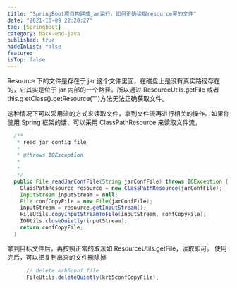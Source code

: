 ```yaml
---
title: "SpringBoot项目构建成jar运行，如何正确读取resource里的文件"
date: "2021-10-09 22:20:27"
tag: [Springboot]
category: back-end-java
published: true
hideInList: false
feature:
isTop: false
---
```


Resource 下的文件是存在于 jar 这个文件里面，在磁盘上是没有真实路径存在的，它其实是位于 jar 内部的一个路径。所以通过 ResourceUtils.getFile 或者 this.g
etClass().getResource("")方法无法正确获取文件。

这种情况下可以采用流的方式来读取文件，拿到文件流再进行相关的操作。如果你使用 Spring 框架的话，可以采用 ClassPathResource 来读取文件流，

```java
  /**
   * read jar config file
   *
   * @throws IOException
   *
   *
   */
  public File readJarConfFile(String jarConfFile) throws IOException {
    ClassPathResource resource = new ClassPathResource(jarConfFile);
    InputStream inputStream = null;
    File confCopyFile = new File(jarConfFile);
    inputStream = resource.getInputStream();
    FileUtils.copyInputStreamToFile(inputStream, confCopyFile);
    IOUtils.closeQuietly(inputStream);
    return confCopyFile;
  }
```

拿到目标文件后，再按照正常的取法如 ResourceUtils.getFile，读取即可。
使用完后，可以把复制出来的文件删除掉

```java
      // delete krb5conf file
      FileUtils.deleteQuietly(krb5confCopyFile);
```
